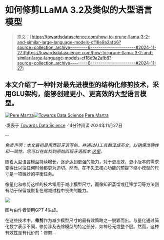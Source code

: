 # 如何修剪LLaMA 3.2及类似的大型语言模型

> 原文：[https://towardsdatascience.com/how-to-prune-llama-3-2-and-similar-large-language-models-cf18e9a2afb6?source=collection_archive---------6-----------------------#2024-11-27](https://towardsdatascience.com/how-to-prune-llama-3-2-and-similar-large-language-models-cf18e9a2afb6?source=collection_archive---------6-----------------------#2024-11-27)

## 本文介绍了一种针对最先进模型的结构化修剪技术，采用GLU架构，能够创建更小、更高效的大型语言模型。

[](https://medium.com/@peremartra?source=post_page---byline--cf18e9a2afb6--------------------------------)[![Pere Martra](../Images/18e937d347f4f726847c356d9ea5fbdc.png)](https://medium.com/@peremartra?source=post_page---byline--cf18e9a2afb6--------------------------------)[](https://towardsdatascience.com/?source=post_page---byline--cf18e9a2afb6--------------------------------)[![Towards Data Science](../Images/a6ff2676ffcc0c7aad8aaf1d79379785.png)](https://towardsdatascience.com/?source=post_page---byline--cf18e9a2afb6--------------------------------) [Pere Martra](https://medium.com/@peremartra?source=post_page---byline--cf18e9a2afb6--------------------------------)

·发表于 [Towards Data Science](https://towardsdatascience.com/?source=post_page---byline--cf18e9a2afb6--------------------------------) ·14分钟阅读·2024年11月27日

--

*免责声明：本文最初是用西班牙语写的，并通过AI工具翻译成英文，以确保准确性和一致性。您可以在此找到原始西班牙语版本* [*这里*](https://martra.uadla.com/creando-small-models-eficientes-con-llama-3-2-y-pruning/)*。*

随着大型语言模型持续增长，逐步达到更强的能力，对于更高效、更小版本的需求变得比以往任何时候都更为迫切。然而，在不失去核心功能的前提下缩小模型的尺寸是一项微妙的平衡任务。

像量化和修剪这样的技术常用于减小模型尺寸，而像知识蒸馏或迁移学习等方法则有助于保留或恢复在缩减过程中丧失的能力。

![](../Images/deb89dfb2377d7025fa02d43207ccc47.png)

图片由作者使用GPT 4生成。

在这些技术中，**修剪**作为减少模型尺寸的最有效策略之一脱颖而出。与量化通过简化数字表示不同，修剪涉及去除模型的特定部分，如神经元或整个层。然而，这种有效性是有代价的：修剪…
